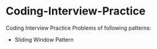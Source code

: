 # Coding-Interview-Practice
Coding Interview Practice Problems of following patterns:
- Sliding Window Pattern
